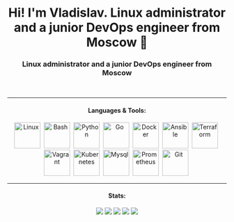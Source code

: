 <div id="header" align="center"> 
<h1>Hi! I'm Vladislav. Linux administrator and a junior DevOps engineer from Moscow 👋</h1>
<h3>Linux administrator and a junior DevOps engineer from Moscow</h3>&nbsp;
</div>
<div id="body" align="center"> 
<hr> 
<h4>Languages & Tools:</h4>

<img src="https://cdn.jsdelivr.net/gh/devicons/devicon@latest/icons/linux/linux-original.svg" title="Linux" with="60" height="60" />&nbsp;
<img src="https://cdn.jsdelivr.net/gh/devicons/devicon@latest/icons/bash/bash-original.svg" title="Bash" with="60" height="60" />&nbsp;
<img src="https://cdn.jsdelivr.net/gh/devicons/devicon@latest/icons/python/python-plain-wordmark.svg" title="Python" with="60" height="60" />&nbsp;
<img src="https://cdn.jsdelivr.net/gh/devicons/devicon@latest/icons/go/go-original-wordmark.svg" title="Go" with="60" height="60" />&nbsp;
<img src="https://cdn.jsdelivr.net/gh/devicons/devicon@latest/icons/docker/docker-original.svg" title="Docker" with="60" height="60" />&nbsp;
<img src="https://cdn.jsdelivr.net/gh/devicons/devicon@latest/icons/ansible/ansible-original.svg" title="Ansible" with="60" height="60" />&nbsp;
<img src="https://cdn.jsdelivr.net/gh/devicons/devicon@latest/icons/terraform/terraform-original.svg" title="Terraform" with="60" height="60" />&nbsp;
<img src="https://cdn.jsdelivr.net/gh/devicons/devicon@latest/icons/vagrant/vagrant-original.svg" title="Vagrant" with="60" height="60" />&nbsp;
<img src="https://cdn.jsdelivr.net/gh/devicons/devicon@latest/icons/kubernetes/kubernetes-original.svg" title="Kubernetes" with="60" height="60" />&nbsp;
<img src="https://cdn.jsdelivr.net/gh/devicons/devicon@latest/icons/mysql/mysql-original.svg" title="Mysql" with="60" height="60" />&nbsp;
<img src="https://cdn.jsdelivr.net/gh/devicons/devicon@latest/icons/prometheus/prometheus-original.svg" title="Prometheus" with="60" height="60" />&nbsp;
<img src="https://cdn.jsdelivr.net/gh/devicons/devicon@latest/icons/git/git-original.svg" title="Git" with="60" height="60" />&nbsp;
<hr> 
<h4>Stats:</h4>          

![](http://github-profile-summary-cards.vercel.app/api/cards/profile-details?username=vodin26&theme=apprentice)
![](http://github-profile-summary-cards.vercel.app/api/cards/repos-per-language?username=vodin26&theme=apprentice)
![](http://github-profile-summary-cards.vercel.app/api/cards/most-commit-language?username=vodin26&theme=apprentice)
![](http://github-profile-summary-cards.vercel.app/api/cards/stats?username=vodin26&theme=apprentice)
![](http://github-profile-summary-cards.vercel.app/api/cards/productive-time?username=vodin26&theme=apprentice&utcOffset=8)

</div>
<!--
**vodin26/vodin26** is a ✨ _special_ ✨ repository because its `README.md` (this file) appears on your GitHub profile.
💬 I love writing code in bash

Here are some ideas to get you started:

- 🔭 I’m currently working on ...
- 🌱 I’m currently learning ...
- 👯 I’m looking to collaborate on ...
- 🤔 I’m looking for help with ...
- 💬 Ask me about ...
- 📫 How to reach me: ...
- 😄 Pronouns: ...
- ⚡ Fun fact: ...
-->
